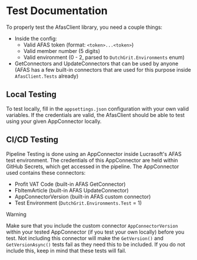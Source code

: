 ﻿# Test Documentation
 To properly test the AfasClient library, you need a couple things:
 - Inside the config:
   - Valid AFAS token (format: `<token>...<token>`)
   - Valid member number (5 digits)
   - Valid environment (0 - 2, parsed to `DutchGrit.Environments` enum)
 - GetConnectors and UpdateConnectors that can be used by anyone (AFAS has a few built-in connectors that are used for this purpose inside `AfasClient.Tests` already)

## Local Testing
To test locally, fill in the `appsettings.json` configuration with your own valid variables. If the credentials are valid, the AfasClient should be able to test using your given AppConnector locally.

## CI/CD Testing
Pipeline Testing is done using an AppConnector inside Lucrasoft's AFAS test environment. The credentials of this AppConnector are held within GitHub Secrets, which get accessed in the pipeline. The AppConnector used contains these connectors:
- Profit VAT Code (built-in AFAS GetConnector)
- FbItemArticle (built-in AFAS UpdateConnector)
- AppConnectorVersion (built-in AFAS custom connector)
- Test Environment (`DutchGrit.Environments.Test` = 1)

> [!WARNING]
> Make sure that you include the custom connector `AppConnectorVersion` within your tested AppConnector (if you test your own locally) before you test. Not including this connector will make the `GetVersion()` and `GetVersionAsync()` tests fail as they need this to be included. If you do not include this, keep in mind that these tests will fail. 
